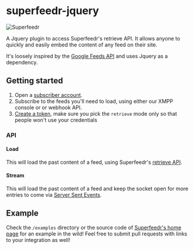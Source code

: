 superfeedr-jquery
=================

![Superfeedr](https://superfeedr.com/images/superfeedr_complete.png)

A Jquery plugin to access Superfeedr's retrieve API. It allows anyone to quickly and easily embed the content of any feed on their site.

It's loosely inspired by the [Google Feeds API](https://developers.google.com/feed/) and uses Jquery as a dependency.

## Getting started

1. Open a [subscriber account](https://superfeedr.com/subscriber).
2. Subscribe to the feeds you'll need to load, using either our XMPP console or or webhook API. 
3. [Create a token](https://superfeedr.com/tokens/new), make sure you pick the `retrieve` mode only so that people won't use your credentials

### API

#### Load

This will load the past content of a feed, using Superfeedr's [retrieve API](http://documentation.superfeedr.com/subscribers.html#retrieving-entries-with-pubsubhubbub).

#### Stream

This will load the past content of a feed and keep the socket open for more entries to come via [Server Sent Events](http://blog.superfeedr.com/server-sent-events/).


## Example

Check the `/examples` directory or the source code of [Superfeedr's home page](https://superfeedr.com/) for an example in the wild! Feel free to submit pull requests with links to your integration as well!
